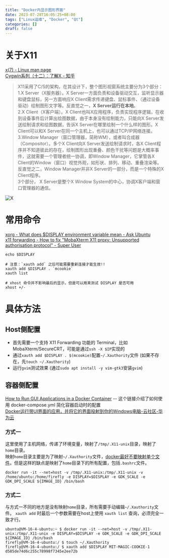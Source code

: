 ```yaml
---
title: "Docker内显示图形界面"
date: 2023-07-28T16:05:25+08:00
tags: ["Linux运维", "Docker", "Qt"]
categories: []
draft: false
---
```

# 关于X11
[x(7) - Linux man page](https://linux.die.net/man/7/x)  
[Cygwin系列（十二）：了解X - 知乎](https://zhuanlan.zhihu.com/p/134325713)  
>X11采用了C/S的架构，在其设计下，整个图形视窗系统主要分为3个部分：  
1.X Server（X服务器）。X Server一方面负责和设备驱动交互，监听显示器和键盘鼠标，另一方面响应X Client需求传递键盘、鼠标事件、（通过设备驱动）绘制图形文字等。反直觉之一，**X Server运行在本地**。  
2.X Client（X客户端）。X Client也叫X应用程序，负责实现程序逻辑，在收到设备事件后计算出绘图数据，由于本身没有绘制能力，只能向X Server发送绘制请求和绘图数据，告诉X Server在哪里绘制一个什么样的图形。X Client可以和X Server在同一个主机上，也可以通过TCP/IP网络连接。  
3.Window Manager（窗口管理器，简称WM），或者叫合成器（Compositor）。多个X Client向X Server发送绘制请求时，各X Client程序并不知道彼此的存在，绘制图形出现重叠、颜色干扰等问题是大概率事件，这就需要一个管理者统一协调，即Window Manager，它掌管各X Client的Window（窗口）视觉外观，如形状、排列、移动、重叠渲染等。反直觉之二，Window Manager并非X Server的一部分，而是一个特殊的X Client程序。  
3个部分， X Server是整个X Window System的中心，协调X客户端和窗口管理器的通信。

![X](https://cdn.jsdelivr.net/gh/devin0x01/myimages@master/githubpages/image_c6d6319755f698570c734a5b2a6aad56.png)


# 常用命令
[xorg - What does $DISPLAY environment variable mean - Ask Ubuntu](https://askubuntu.com/questions/1284285/what-does-display-environment-variable-mean)  
[x11 forwarding - How to fix "MobaXterm X11 proxy: Unsupported authorisation protocol" - Super User](https://superuser.com/questions/1111900/how-to-fix-mobaxterm-x11-proxy-unsupported-authorisation-protocol)


```shell
echo $DISPLAY

# 注意：`xauth add` 之后可能需要重新连接才能生效!!
xauth add $DISPLAY . `mcookie`
xauth list

# xhost 命令并不影响最后的显示，但是可以用来测试 DISPLAY 是否可用
xhost +/-
```

# 具体方法
## Host侧配置
+ 首先需要一个支持 X11 Forwarding 功能的 Terminal，比如 MobaXterm/SecureCRT，可能是通过`ssh -X $IP`实现的
+ 通过`xauth add $DISPLAY . $(mcookie)`配置`~/.Xauthority`文件 (如果不存在，先`touch ~/.Xauthority`)
+ 运行`gvim`测试效果 (通过`sudo apt install -y vim-gtk3`安装`gvim`)

## 容器侧配置
[How to Run GUI Applications in a Docker Container](https://www.howtogeek.com/devops/how-to-run-gui-applications-in-a-docker-container/) -- 这个链接介绍了如何使用 docker-compose.yml 简化容器启动时的配置  
[Docker运行带UI界面的应用，并将它的界面投射到你的Windows电脑-云社区-华为云](https://bbs.huaweicloud.com/blogs/281862)

### 方式一
这里使用了主机网络，传递了环境变量，映射了`/tmp/.X11-unix`目录，映射了`home`目录。  
映射`home`目录主要是为了映射`~/.Xauthority`文件，[docker最好不要映射单个文件](https://yuansmin.github.io/2019/docker-mount-single-file/)。但是这样的缺点是映射了`home`目录下的所有配置，包括`.bashrc`文件。
```shell
docker run -it --net=host -v /tmp/.X11-unix:/tmp/.X11-unix -v /home/ubuntu:/home/firefly -e DISPLAY=$DISPLAY -e GDK_SCALE -e GDK_DPI_SCALE ${IMAGE_ID} /bin/bash
```

### 方式二
与方式一不同的地方是没有映射`home`目录，所有需要手动编辑`~/.Xauthority`文件。
`xauth add` 时最后一个参数需要在host上使用 `xauth list` 查询，必须完全一致才行。
```shell
ubuntu@VM-16-4-ubuntu:~ $ docker run -it --net=host -v /tmp/.X11-unix:/tmp/.X11-unix -e DISPLAY=$DISPLAY -e GDK_SCALE -e GDK_DPI_SCALE ${IMAGE_ID} /bin/bash
firefly@VM-16-4-ubuntu:/ $ touch ~/.Xauthority
firefly@VM-16-4-ubuntu:/ $ xauth add $DISPLAY MIT-MAGIC-COOKIE-1 d585de74d6c255c78998f7345e2ee72b
```